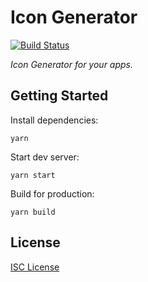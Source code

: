 # Icon Generator

[![Build Status](https://travis-ci.org/codex49/icon-generator.svg?branch=master)](https://travis-ci.org/codex49/icon-generator)

_Icon Generator for your apps._

## Getting Started

Install dependencies:

```shell
yarn
```

Start dev server:

```shell
yarn start
```

Build for production:

```shell
yarn build
```

## License

[ISC License](LICENSE.md)
